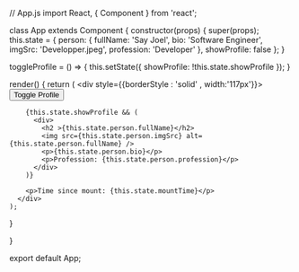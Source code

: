 // App.js
import React, { Component } from 'react';

class App extends Component {
  constructor(props) {
    super(props);
    this.state = {
      person: {
        fullName: 'Say Joel',
        bio: 'Software Engineer',
        imgSrc: 'Developper.jpeg',
        profession: 'Developer'
      },
      showProfile: false
    };
  }
  

    

  toggleProfile = () => {
    this.setState({ showProfile: !this.state.showProfile });
  }

  render() {
    return (
      <div style={{borderStyle : 'solid' , width:'117px'}}>
        <button onClick={this.toggleProfile}>Toggle Profile</button>

        {this.state.showProfile && (
          <div>
            <h2 >{this.state.person.fullName}</h2>
            <img src={this.state.person.imgSrc} alt={this.state.person.fullName} />
            <p>{this.state.person.bio}</p>
            <p>Profession: {this.state.person.profession}</p>
          </div>
        )}
        
        <p>Time since mount: {this.state.mountTime}</p>
      </div>
    );
  }

 
}


export default App;
